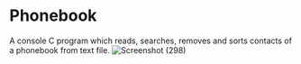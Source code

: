 # Phonebook
A console C program which reads, searches, removes and sorts contacts of a phonebook from text file.
![Screenshot (298)](https://user-images.githubusercontent.com/41492875/132783187-7d2e57b6-d18d-437a-994a-c2d93473e4c1.png)
